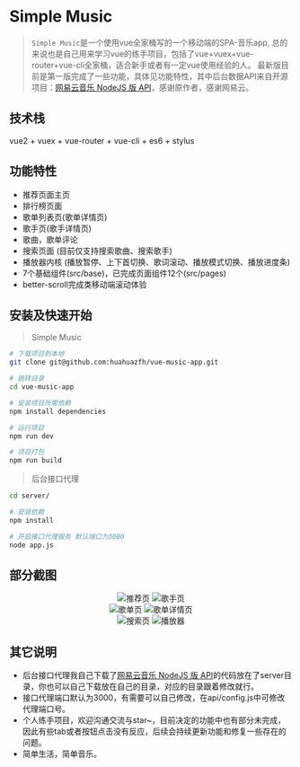 # Simple Music
> `Simple Music`是一个使用vue全家桶写的一个移动端的SPA-音乐app, 总的来说也是自己用来学习vue的练手项目，包括了vue+vuex+vue-router+vue-cli全家桶，适合新手或者有一定vue使用经验的人。
最新版目前是第一版完成了一些功能，具体见功能特性，其中后台数据API来自开源项目：[网易云音乐 NodeJS 版 API](https://github.com/Binaryify/NeteaseCloudMusicApi)，感谢原作者，感谢网易云。
## 技术栈
vue2 + vuex + vue-router + vue-cli + es6 + stylus

## 功能特性
+ 推荐页面主页
+ 排行榜页面
+ 歌单列表页(歌单详情页)
+ 歌手页(歌手详情页)
+ 歌曲，歌单评论
+ 搜索页面 (目前仅支持搜索歌曲、搜索歌手)
+ 播放器内核 (播放暂停、上下首切换、歌词滚动、播放模式切换、播放进度条)
+ 7个基础组件(src/base)，已完成页面组件12个(src/pages)
+ better-scroll完成类移动端滚动体验
## 安装及快速开始
> Simple Music
``` bash
# 下载项目到本地
git clone git@github.com:huahuazfh/vue-music-app.git

# 跳转目录
cd vue-music-app

# 安装项目所需依赖
npm install dependencies

# 运行项目
npm run dev

# 项目打包
npm run build
```
> 后台接口代理
``` bash
cd server/

# 安装依赖
npm install

# 开启接口代理服务 默认端口为3000
node app.js
```
## 部分截图
<div align="center">
  <img src="./screenshots/推荐.gif" title="推荐页"/>
  <img src="./screenshots/歌手.gif" title="歌手页"/>
</div>
<div align="center">
  <img src="./screenshots/歌单.gif" title="歌单页"/>
  <img src="./screenshots/歌单详情.gif" title="歌单详情页"/>
</div>
<div align="center">
  <img src="./screenshots/搜索.gif" title="搜索页"/>
  <img src="./screenshots/播放器.gif" title="播放器"/>
</div>

## 其它说明
+ 后台接口代理我自己下载了[网易云音乐 NodeJS 版 API](https://github.com/Binaryify/NeteaseCloudMusicApi)的代码放在了server目录，你也可以自己下载放在自己的目录，对应的目录跟着修改就行。
+ 接口代理端口默认为3000，有需要可以自己修改，在api/config.js中可修改代理端口号。
+ 个人练手项目，欢迎沟通交流与star~，目前决定的功能中也有部分未完成，因此有些tab或者按钮点击没有反应，后续会持续更新功能和修复一些存在的问题。
+ 简单生活，简单音乐。

